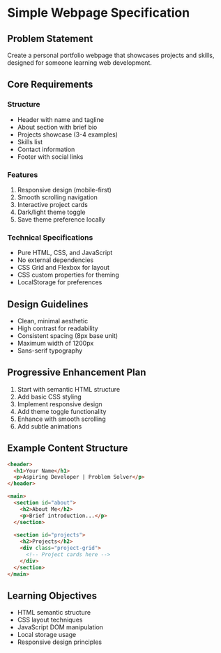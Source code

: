 # Simple Webpage Specification

## Problem Statement
Create a personal portfolio webpage that showcases projects and skills, designed for someone learning web development.

## Core Requirements

### Structure
- Header with name and tagline
- About section with brief bio
- Projects showcase (3-4 examples)
- Skills list
- Contact information
- Footer with social links

### Features
1. Responsive design (mobile-first)
2. Smooth scrolling navigation
3. Interactive project cards
4. Dark/light theme toggle
5. Save theme preference locally

### Technical Specifications
- Pure HTML, CSS, and JavaScript
- No external dependencies
- CSS Grid and Flexbox for layout
- CSS custom properties for theming
- LocalStorage for preferences

## Design Guidelines
- Clean, minimal aesthetic
- High contrast for readability
- Consistent spacing (8px base unit)
- Maximum width of 1200px
- Sans-serif typography

## Progressive Enhancement Plan
1. Start with semantic HTML structure
2. Add basic CSS styling
3. Implement responsive design
4. Add theme toggle functionality
5. Enhance with smooth scrolling
6. Add subtle animations

## Example Content Structure
```html
<header>
  <h1>Your Name</h1>
  <p>Aspiring Developer | Problem Solver</p>
</header>

<main>
  <section id="about">
    <h2>About Me</h2>
    <p>Brief introduction...</p>
  </section>
  
  <section id="projects">
    <h2>Projects</h2>
    <div class="project-grid">
      <!-- Project cards here -->
    </div>
  </section>
</main>
```

## Learning Objectives
- HTML semantic structure
- CSS layout techniques
- JavaScript DOM manipulation
- Local storage usage
- Responsive design principles